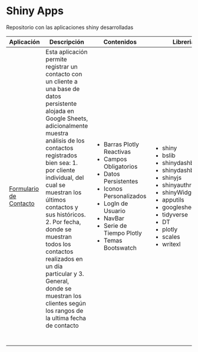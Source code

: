 # Shiny Apps

Repositorio con las aplicaciones shiny desarrolladas

| Aplicación | Descripción                     | Contenidos | Librerias       |
|------------|---------------------------------|------------|-----------------|
| [Formulario de Contacto](https://github.com/camiloyatet/Shiny-Apps/tree/main/Formulario)  | Esta aplicación permite registrar un contacto con un cliente a una base de datos persistente alojada en Google Sheets, adicionalmente muestra análisis de los contactos registrados bien sea: 1. por cliente individual, del cual se muestran los últimos contactos y sus históricos. 2. Por fecha, donde se muestran todos los contactos realizados en un día particular y 3. General, donde se muestran los clientes según los rangos de la ultima fecha de contacto <br><br><br>| <ul><li>Barras Plotly Reactivas</li><li>Campos Obligatorios</li><li>Datos Persistentes</li><li>Iconos Personalizados</li><li>LogIn de Usuario</li><li>NavBar</li><li>Serie de Tiempo Plotly</li><li>Temas Bootswatch</li></ul>| <ul><li>shiny</li><li>bslib</li><li>shinydashboard</li><li>shinydashboardPlus</li><li>shinyjs</li><li>shinyauthr</li><li>shinyWidgets</li><li>apputils</li><li>googlesheets4</li><li>tidyverse</li><li>DT</li><li>plotly</li><li>scales</li><li>writexl</li></ul> |
